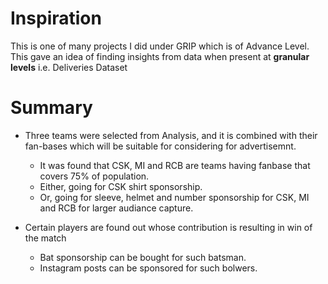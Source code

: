 # Inspiration
This is one of many projects I did under GRIP which is of Advance Level. This gave an idea of finding insights from data when present at **granular levels** i.e. Deliveries Dataset
# Summary

* Three teams were selected from Analysis, and it is combined with their fan-bases which will be suitable for considering for advertisemnt.
  * It was found that CSK, MI and RCB are teams having fanbase that covers 75% of population.
  * Either, going for CSK shirt sponsorship.
  * Or, going for sleeve, helmet and number sponsorship for CSK, MI and RCB for larger audiance capture.

* Certain players are found out whose contribution is resulting in win of the match
  *  Bat sponsorship can be bought for such batsman.
  *  Instagram posts can be sponsored for such bolwers.
